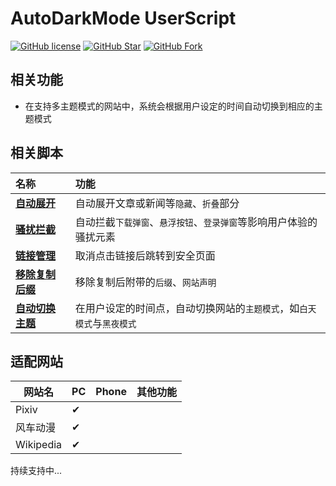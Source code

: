 # AutoDarkMode UserScript

[![GitHub license](https://img.shields.io/github/license/airbashX/UserScript.svg?style=flat-square&color=4285dd&logo=github)](https://github.com/airbashX/UserScript/)
[![GitHub Star](https://img.shields.io/github/stars/airbashX/UserScript.svg?style=flat-square&label=Star&color=4285dd&logo=github)](https://github.com/airbashX/UserScript/)
[![GitHub Fork](https://img.shields.io/github/forks/airbashX/UserScript.svg?style=flat-square&label=Fork&color=4285dd&logo=github)](https://github.com/airbashX/UserScript/)

## 相关功能

- 在支持多主题模式的网站中，系统会根据用户设定的时间自动切换到相应的主题模式

## 相关脚本

| 名称                                                            | 功能                                                                   |
| :-------------------------------------------------------------- | :--------------------------------------------------------------------- |
| **[自动展开](https://greasyfork.org/zh-CN/scripts/438656)**     | 自动展开文章或新闻等`隐藏`、`折叠`部分                                 |
| **[骚扰拦截](https://greasyfork.org/zh-CN/scripts/440871)**     | 自动拦截`下载弹窗`、`悬浮按钮`、`登录弹窗`等影响用户体验的骚扰元素     |
| **[链接管理](https://greasyfork.org/zh-CN/scripts/443670)**     | 取消点击链接后跳转到安全页面                                           |
| **[移除复制后缀](https://greasyfork.org/zh-CN/scripts/472307)** | 移除复制后附带的`后缀`、`网站声明`                                     |
| **[自动切换主题](https://greasyfork.org/zh-CN/scripts/532308)** | 在用户设定的时间点，自动切换网站的`主题模式`，如`白天模式`与`黑夜模式` |

## 适配网站

| 网站名    | PC  | Phone | 其他功能 |
| --------- | --- | ----- | -------- |
| Pixiv     | ✔   |       |          |
| 风车动漫  | ✔   |       |          |
| Wikipedia | ✔   |       |          |

持续支持中...
